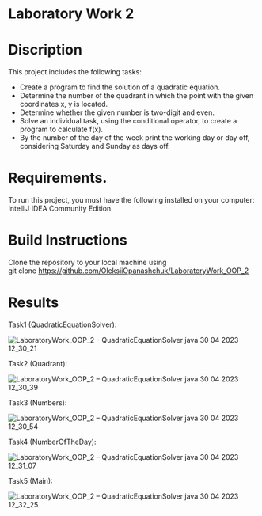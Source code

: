 # Laboratory Work 2

# Discription

This project includes the following tasks:
- Create a program to find the solution of a quadratic equation.
- Determine the number of the quadrant in which the point with the given coordinates x, y is located.
- Determine whether the given number is two-digit and even.
- Solve an individual task, using the conditional operator, to create a program to calculate f(x).
- By the number of the day of the week print the working day or day off, considering Saturday and Sunday as days off.


# Requirements.
To run this project, you must have the following installed on your computer: IntelliJ IDEA Community Edition.

# Build Instructions
Clone the repository to your local machine using <br>
git clone https://github.com/OleksiiOpanashchuk/LaboratoryWork_OOP_2

# Results

Task1 (QuadraticEquationSolver): <br>

![LaboratoryWork_OOP_2 – QuadraticEquationSolver java 30 04 2023 12_30_21](https://user-images.githubusercontent.com/132139593/235347405-a6c871b0-720a-4f72-aa5b-adecaf0657c8.png)

Task2 (Quadrant): <br>

![LaboratoryWork_OOP_2 – QuadraticEquationSolver java 30 04 2023 12_30_39](https://user-images.githubusercontent.com/132139593/235347429-5cfb503b-31c4-4501-bffc-176262735ed3.png)

Task3 (Numbers): <br>

![LaboratoryWork_OOP_2 – QuadraticEquationSolver java 30 04 2023 12_30_54](https://user-images.githubusercontent.com/132139593/235347444-5a184c2e-96b4-4408-a399-0172992a828a.png)

Task4 (NumberOfTheDay): <br>

![LaboratoryWork_OOP_2 – QuadraticEquationSolver java 30 04 2023 12_31_07](https://user-images.githubusercontent.com/132139593/235347468-e585b3f5-0a39-463a-adde-3a256294cf11.png)

Task5 (Main): <br>

![LaboratoryWork_OOP_2 – QuadraticEquationSolver java 30 04 2023 12_32_25](https://user-images.githubusercontent.com/132139593/235347494-ec889572-0ace-423a-977b-3339512e8cc6.png)

